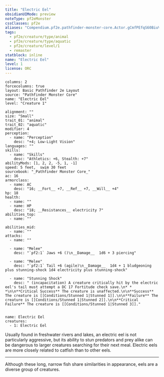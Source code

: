 ```yaml
---
title: "Electric Eel"
obsidianUIMode: preview
noteType: pf2eMonster
cssClasses: pf2e
aliases: "Compendium.pf2e.pathfinder-monster-core.Actor.gCmfPEfqS60BiuVP" 
tags:
  - pf2e/creature/type/animal
  - pf2e/creature/type/aquatic
  - pf2e/creature/level/1
  - remaster
statblock: inline
name: "Electric Eel"
level: 1
license: ORC
---
```


```statblock
columns: 2
forcecolumns: true
layout: Basic Pathfinder 2e Layout
source: "Pathfinder Monster Core"
name: "Electric Eel"
level: "Creature 1"

alignment: ""
size: "Small"
trait_01: "animal"
trait_02: "aquatic"
modifier: 4
perception:
  - name: "Perception"
    desc: "+4; Low-Light Vision"
languages: ""
skills:
  - name: "Skills"
    desc: "Athletics: +6, Stealth: +7"
abilityMods: [1, 2, 2, -5, 1, -1]
speed: 5 feet,  swim 30 feet
sourcebook: "_Pathfinder Monster Core_"
ac: 16
armorclass:
  - name: AC
    desc: "16; __Fort__ +7, __Ref__ +7, __Will__ +4"
hp: 18
health:
  - name: ""
  - name: HP
    desc: "18; __Resistances__ electricity 7"
abilities_top:
  - name: ""

abilities_mid:
  - name: ""
attacks:
  - name: ""

  - name: "Melee"
    desc: "`pf2:1` Jaws +6 ()\n__Damage__  1d6 + 3 piercing"

  - name: "Melee"
    desc: "`pf2:1` Tail +6 (agile)\n__Damage__  1d4 + 1 bludgeoning plus stunning-shock 1d4 electricity plus stunning-shock"

  - name: "Stunning Shock"
    desc: " (incapacitation) A creature critically hit by the electric eel's tail must attempt a DC 17 Fortitude check save.\n* * *\n\n**Critical Success** The creature is unaffected.\n\n**Success** The creature is [[Conditions/Stunned 1|Stunned 1]].\n\n**Failure** The creature is [[Conditions/Stunned 1|Stunned 2]].\n\n**Critical Failure** The creature is [[Conditions/Stunned 1|Stunned 3]]."
 
```

```encounter-table
name: Electric Eel
creatures:
  - 1: Electric Eel
```



Usually found in freshwater rivers and lakes, an electric eel is not particularly aggressive, but its ability to stun predators and prey alike can be dangerous to larger creatures searching for their next meal. Electric eels are more closely related to catfish than to other eels.

* * *

Although these long, narrow fish share similarities in appearance, eels are a diverse group of creatures.
